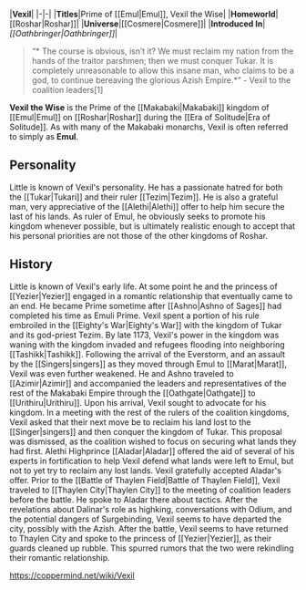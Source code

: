 |**Vexil**|
|-|-|
|**Titles**|Prime of [[Emul\|Emul]], Vexil the Wise|
|**Homeworld**|[[Roshar\|Roshar]]|
|**Universe**|[[Cosmere\|Cosmere]]|
|**Introduced In**|*[[Oathbringer\|Oathbringer]]*|

>“* The course is obvious, isn’t it? We must reclaim my nation from the hands of the traitor parshmen; then we must conquer Tukar. It is completely unreasonable to allow this insane man, who claims to be a god, to continue bereaving the glorious Azish Empire.*”
\- Vexil to the coalition leaders[1]


**Vexil the Wise** is the Prime of the [[Makabaki\|Makabaki]] kingdom of [[Emul\|Emul]] on [[Roshar\|Roshar]] during the [[Era of Solitude\|Era of Solitude]].
As with many of the Makabaki monarchs, Vexil is often referred to simply as **Emul**.

## Personality
Little is known of Vexil's personality. He has a passionate hatred for both the [[Tukar\|Tukari]] and their ruler [[Tezim\|Tezim]]. He is also a grateful man, very appreciative of the [[Alethi\|Alethi]] offer to help him secure the last of his lands. As ruler of Emul, he obviously seeks to promote his kingdom whenever possible, but is ultimately realistic enough to accept that his personal priorities are not those of the other kingdoms of Roshar.

## History
Little is known of Vexil's early life. At some point he and the princess of [[Yezier\|Yezier]] engaged in a romantic relationship that eventually came to an end. He became Prime sometime after [[Ashno\|Ashno of Sages]] had completed his time as Emuli Prime. Vexil spent a portion of his rule embroiled in the [[Eighty's War\|Eighty's War]] with the kingdom of Tukar and its god-priest Tezim. By late 1173, Vexil's power in the kingdom was waning with the kingdom invaded and refugees flooding into neighboring [[Tashikk\|Tashikk]].
Following the arrival of the Everstorm, and an assault by the [[Singers\|singers]] as they moved through Emul to [[Marat\|Marat]], Vexil was even further weakened. He and Ashno traveled to [[Azimir\|Azimir]] and accompanied the leaders and representatives of the rest of the Makabaki Empire through the [[Oathgate\|Oathgate]] to [[Urithiru\|Urithiru]]. Upon his arrival, Vexil sought to advocate for his kingdom. In a meeting with the rest of the rulers of the coalition kingdoms, Vexil asked that their next move be to reclaim his land lost to the [[Singer\|singers]] and then conquer the kingdom of Tukar. This proposal was dismissed, as the coalition wished to focus on securing what lands they had first. Alethi Highprince [[Aladar\|Aladar]] offered the aid of several of his experts in fortification to help Vexil defend what lands were left to Emul, but not to yet try to reclaim any lost lands. Vexil gratefully accepted Aladar's offer.
Prior to the [[Battle of Thaylen Field\|Battle of Thaylen Field]], Vexil traveled to [[Thaylen City\|Thaylen City]] to the meeting of coalition leaders before the battle. He spoke to Aladar there about tactics. After the revelations about Dalinar's role as highking, conversations with Odium, and the potential dangers of Surgebinding, Vexil seems to have departed the city, possibly with the Azish. After the battle, Vexil seems to have returned to Thaylen City and spoke to the princess of [[Yezier\|Yezier]], as their guards cleaned up rubble. This spurred rumors that the two were rekindling their romantic relationship.



https://coppermind.net/wiki/Vexil